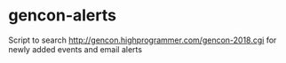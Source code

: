 # gencon-alerts
Script to search http://gencon.highprogrammer.com/gencon-2018.cgi for newly added events and email alerts
